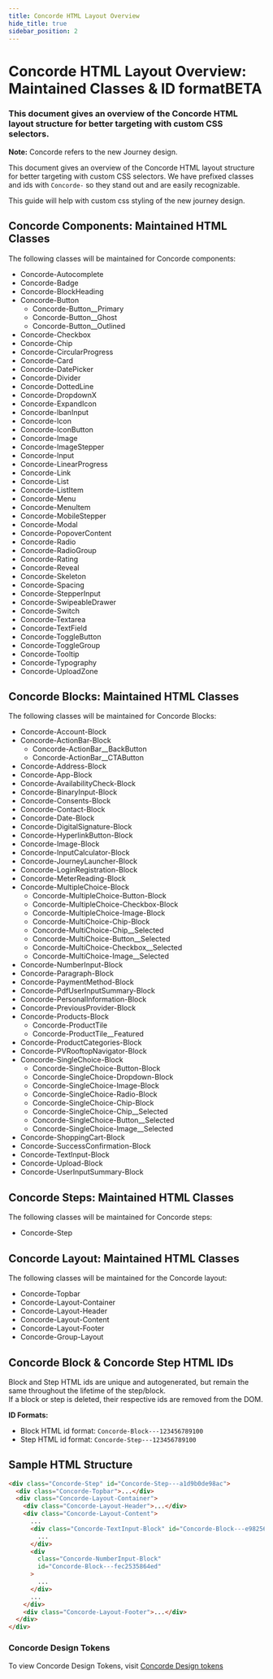 ```yaml
---
title: Concorde HTML Layout Overview
hide_title: true
sidebar_position: 2
---
```


<h1 align="left" style={{display:"inline-block", marginBottom:"12px"}}>Concorde HTML Layout Overview: Maintained Classes & ID format<span
  style={{ display: "inline-block", padding: "2px 8px", color: "#fff", fontWeight: "bold", backgroundColor: "#df0000", borderRadius: "4px", fontSize: "1rem", verticalAlign: "middle", marginLeft: "20px" }}>BETA</span></h1>

<h3 style={{ fontWeight: "300", color: "gray", marginTop: "10px", marginBottom: "30px" }}>This document gives an overview of the Concorde HTML layout structure for better targeting with custom CSS selectors.</h3>

**Note:** Concorde refers to the new Journey design.

This document gives an overview of the Concorde HTML layout structure for better targeting with custom CSS selectors. We have prefixed classes and ids with `Concorde-` so they stand out and are easily recognizable.

This guide will help with custom css styling of the new journey design.

## Concorde Components: Maintained HTML Classes

The following classes will be maintained for Concorde components:

- Concorde-Autocomplete
- Concorde-Badge
- Concorde-BlockHeading
- Concorde-Button
  - Concorde-Button\_\_Primary
  - Concorde-Button\_\_Ghost
  - Concorde-Button\_\_Outlined
- Concorde-Checkbox
- Concorde-Chip
- Concorde-CircularProgress
- Concorde-Card
- Concorde-DatePicker
- Concorde-Divider
- Concorde-DottedLine
- Concorde-DropdownX
- Concorde-ExpandIcon
- Concorde-IbanInput
- Concorde-Icon
- Concorde-IconButton
- Concorde-Image
- Concorde-ImageStepper
- Concorde-Input
- Concorde-LinearProgress
- Concorde-Link
- Concorde-List
- Concorde-ListItem
- Concorde-Menu
- Concorde-MenuItem
- Concorde-MobileStepper
- Concorde-Modal
- Concorde-PopoverContent
- Concorde-Radio
- Concorde-RadioGroup
- Concorde-Rating
- Concorde-Reveal
- Concorde-Skeleton
- Concorde-Spacing
- Concorde-StepperInput
- Concorde-SwipeableDrawer
- Concorde-Switch
- Concorde-Textarea
- Concorde-TextField
- Concorde-ToggleButton
- Concorde-ToggleGroup
- Concorde-Tooltip
- Concorde-Typography
- Concorde-UploadZone

## Concorde Blocks: Maintained HTML Classes

The following classes will be maintained for Concorde Blocks:

- Concorde-Account-Block
- Concorde-ActionBar-Block
  - Concorde-ActionBar\_\_BackButton
  - Concorde-ActionBar\_\_CTAButton
- Concorde-Address-Block
- Concorde-App-Block
- Concorde-AvailabilityCheck-Block
- Concorde-BinaryInput-Block
- Concorde-Consents-Block
- Concorde-Contact-Block
- Concorde-Date-Block
- Concorde-DigitalSignature-Block
- Concorde-HyperlinkButton-Block
- Concorde-Image-Block
- Concorde-InputCalculator-Block
- Concorde-JourneyLauncher-Block
- Concorde-LoginRegistration-Block
- Concorde-MeterReading-Block
- Concorde-MultipleChoice-Block
  - Concorde-MultipleChoice-Button-Block
  - Concorde-MultipleChoice-Checkbox-Block
  - Concorde-MultipleChoice-Image-Block
  - Concorde-MultiChoice-Chip-Block
  - Concorde-MultiChoice-Chip\_\_Selected
  - Concorde-MultiChoice-Button\_\_Selected
  - Concorde-MultiChoice-Checkbox\_\_Selected
  - Concorde-MultiChoice-Image\_\_Selected
- Concorde-NumberInput-Block
- Concorde-Paragraph-Block
- Concorde-PaymentMethod-Block
- Concorde-PdfUserInputSummary-Block
- Concorde-PersonalInformation-Block
- Concorde-PreviousProvider-Block
- Concorde-Products-Block
  - Concorde-ProductTile
  - Concorde-ProductTile\_\_Featured
- Concorde-ProductCategories-Block
- Concorde-PVRooftopNavigator-Block
- Concorde-SingleChoice-Block
  - Concorde-SingleChoice-Button-Block
  - Concorde-SingleChoice-Dropdown-Block
  - Concorde-SingleChoice-Image-Block
  - Concorde-SingleChoice-Radio-Block
  - Concorde-SingleChoice-Chip-Block
  - Concorde-SingleChoice-Chip\_\_Selected
  - Concorde-SingleChoice-Button\_\_Selected
  - Concorde-SingleChoice-Image\_\_Selected
- Concorde-ShoppingCart-Block
- Concorde-SuccessConfirmation-Block
- Concorde-TextInput-Block
- Concorde-Upload-Block
- Concorde-UserInputSummary-Block

## Concorde Steps: Maintained HTML Classes

The following classes will be maintained for Concorde steps:

- Concorde-Step

## Concorde Layout: Maintained HTML Classes

The following classes will be maintained for the Concorde layout:

- Concorde-Topbar
- Concorde-Layout-Container
- Concorde-Layout-Header
- Concorde-Layout-Content
- Concorde-Layout-Footer
- Concorde-Group-Layout

## Concorde Block & Concorde Step HTML IDs

Block and Step HTML ids are unique and autogenerated, but remain the same throughout the lifetime of the step/block.  
If a block or step is deleted, their respective ids are removed from the DOM.

**ID Formats:**

- Block HTML id format: `Concorde-Block---123456789100`
- Step HTML id format: `Concorde-Step---123456789100`

## Sample HTML Structure

```html
<div class="Concorde-Step" id="Concorde-Step---a1d9b0de98ac">
  <div class="Concorde-Topbar">...</div>
  <div class="Concorde-Layout-Container">
    <div class="Concorde-Layout-Header">...</div>
    <div class="Concorde-Layout-Content">
      ...
      <div class="Concorde-TextInput-Block" id="Concorde-Block---e982566808ed">
        ...
      </div>
      <div
        class="Concorde-NumberInput-Block"
        id="Concorde-Block---fec2535864ed"
      >
        ...
      </div>
      ...
    </div>
    <div class="Concorde-Layout-Footer">...</div>
  </div>
</div>
```

### Concorde Design Tokens

To view Concorde Design Tokens, visit [Concorde Design tokens](/docs/ui-design/concorde-design-tokens)
